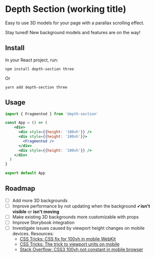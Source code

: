 # Depth Section (working title)

Easy to use 3D models for your page with a parallax scrolling effect.

Stay tuned! New background models and features are on the way!

## Install

In your React project, run:

```
npm install depth-section three
```

Or

```
yarn add depth-section three
```

## Usage

```jsx
import { Fragmented } from 'depth-section'

const App = () => (
    <div>
      <div style={{height: '100vh'}} />
      <div style={{height: '100vh'}}>
        <Fragmented />
      </div>
      <div style={{height: '100vh'}} />
    </div>
  )
}

export default App
```

## Roadmap

- [ ] Add more 3D backgrounds
- [ ] Improve performance by not updating when the background ✔**isn't visible** or **isn't moving**
- [ ] Make existing 3D backgrounds more customizable with props
- [ ] Improve Storybook integration
- [ ] Investigate issues caused by viewport height changes on mobile devices. Resources:
  - [CSS Tricks: CSS fix for 100vh in mobile WebKit](https://css-tricks.com/css-fix-for-100vh-in-mobile-webkit/)
  - [CSS Tricks: The trick to viewport units on mobile](https://css-tricks.com/the-trick-to-viewport-units-on-mobile/)
  - [Stack Overflow: CSS3 100vh not constant in mobile browser](https://stackoverflow.com/questions/37112218/css3-100vh-not-constant-in-mobile-browser)
